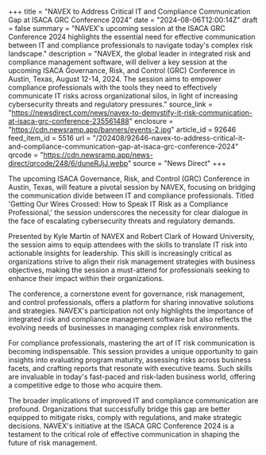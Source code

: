 +++
title = "NAVEX to Address Critical IT and Compliance Communication Gap at ISACA GRC Conference 2024"
date = "2024-08-06T12:00:14Z"
draft = false
summary = "NAVEX's upcoming session at the ISACA GRC Conference 2024 highlights the essential need for effective communication between IT and compliance professionals to navigate today's complex risk landscape."
description = "NAVEX, the global leader in integrated risk and compliance management software, will deliver a key session at the upcoming ISACA Governance, Risk, and Control (GRC) Conference in Austin, Texas, August 12-14, 2024. The session aims to empower compliance professionals with the tools they need to effectively communicate IT risks across organizational silos, in light of increasing cybersecurity threats and regulatory pressures."
source_link = "https://newsdirect.com/news/navex-to-demystify-it-risk-communication-at-isaca-grc-conference-235561488"
enclosure = "https://cdn.newsramp.app/banners/events-2.jpg"
article_id = 92646
feed_item_id = 5516
url = "/202408/92646-navex-to-address-critical-it-and-compliance-communication-gap-at-isaca-grc-conference-2024"
qrcode = "https://cdn.newsramp.app/news-direct/qrcode/248/6/duneRJjJ.webp"
source = "News Direct"
+++

<p>The upcoming ISACA Governance, Risk, and Control (GRC) Conference in Austin, Texas, will feature a pivotal session by NAVEX, focusing on bridging the communication divide between IT and compliance professionals. Titled 'Getting Our Wires Crossed: How to Speak IT Risk as a Compliance Professional,' the session underscores the necessity for clear dialogue in the face of escalating cybersecurity threats and regulatory demands.</p><p>Presented by Kyle Martin of NAVEX and Robert Clark of Howard University, the session aims to equip attendees with the skills to translate IT risk into actionable insights for leadership. This skill is increasingly critical as organizations strive to align their risk management strategies with business objectives, making the session a must-attend for professionals seeking to enhance their impact within their organizations.</p><p>The conference, a cornerstone event for governance, risk management, and control professionals, offers a platform for sharing innovative solutions and strategies. NAVEX's participation not only highlights the importance of integrated risk and compliance management software but also reflects the evolving needs of businesses in managing complex risk environments.</p><p>For compliance professionals, mastering the art of IT risk communication is becoming indispensable. This session provides a unique opportunity to gain insights into evaluating program maturity, assessing risks across business facets, and crafting reports that resonate with executive teams. Such skills are invaluable in today's fast-paced and risk-laden business world, offering a competitive edge to those who acquire them.</p><p>The broader implications of improved IT and compliance communication are profound. Organizations that successfully bridge this gap are better equipped to mitigate risks, comply with regulations, and make strategic decisions. NAVEX's initiative at the ISACA GRC Conference 2024 is a testament to the critical role of effective communication in shaping the future of risk management.</p>